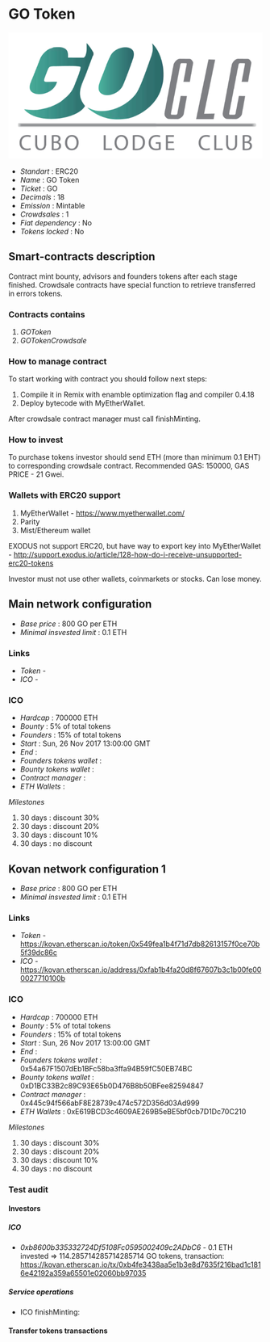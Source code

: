 <p align="center">
  <h1> GO Token</h1>
  <img src="./logo.png">
</p>


* _Standart_        : ERC20
* _Name_            : GO Token
* _Ticket_          : GO
* _Decimals_        : 18
* _Emission_        : Mintable
* _Crowdsales_      : 1
* _Fiat dependency_ : No
* _Tokens locked_   : No

## Smart-contracts description

Contract mint bounty, advisors and founders tokens after each stage finished. 
Crowdsale contracts have special function to retrieve transferred in errors tokens.

### Contracts contains
1. _GOToken_ 
2. _GOTokenCrowdsale_

### How to manage contract
To start working with contract you should follow next steps:
1. Compile it in Remix with enamble optimization flag and compiler 0.4.18
2. Deploy bytecode with MyEtherWallet. 

After crowdsale contract manager must call finishMinting. 

### How to invest
To purchase tokens investor should send ETH (more than minimum 0.1 EHT) to corresponding crowdsale contract.
Recommended GAS: 150000, GAS PRICE - 21 Gwei.

### Wallets with ERC20 support
1. MyEtherWallet - https://www.myetherwallet.com/
2. Parity 
3. Mist/Ethereum wallet

EXODUS not support ERC20, but have way to export key into MyEtherWallet - http://support.exodus.io/article/128-how-do-i-receive-unsupported-erc20-tokens

Investor must not use other wallets, coinmarkets or stocks. Can lose money.

## Main network configuration

* _Base price_                 : 800 GO per ETH
* _Minimal insvested limit_    : 0.1 ETH

### Links
* _Token_ - 
* _ICO_ -

### ICO
* _Hardcap_                    : 700000 ETH
* _Bounty_                     : 5% of total tokens
* _Founders_                   : 15% of total tokens
* _Start_                      : Sun, 26 Nov 2017 13:00:00 GMT 
* _End_                        : 
* _Founders tokens wallet_     : 
* _Bounty tokens wallet_       : 
* _Contract manager_           : 
* _ETH Wallets_                : 

_Milestones_

1. 30 days                     : discount 30%
2. 30 days                     : discount 20%
3. 30 days                     : discount 10%
3. 30 days                     : no discount

## Kovan network configuration 1

* _Base price_                 : 800 GO per ETH
* _Minimal insvested limit_    : 0.1 ETH

### Links
* _Token_ - https://kovan.etherscan.io/token/0x549fea1b4f71d7db82613157f0ce70b5f39dc86c
* _ICO_ - https://kovan.etherscan.io/address/0xfab1b4fa20d8f67607b3c1b00fe000027710100b

### ICO
* _Hardcap_                    : 700000 ETH
* _Bounty_                     : 5% of total tokens
* _Founders_                   : 15% of total tokens
* _Start_                      : Sun, 26 Nov 2017 13:00:00 GMT 
* _End_                        : 
* _Founders tokens wallet_     : 0x54a67F1507dEb1BFc58ba3ffa94B59fC50EB74BC
* _Bounty tokens wallet_       : 0xD1BC33B2c89C93E65b0D476B8b50BFee82594847
* _Contract manager_           : 0x445c94f566abF8E28739c474c572D356d03Ad999
* _ETH Wallets_                : 0xE619BCD3c4609AE269B5eBE5bf0cb7D1Dc70C210

_Milestones_

1. 30 days                     : discount 30%
2. 30 days                     : discount 20%
3. 30 days                     : discount 10%
3. 30 days                     : no discount

### Test audit

#### Investors

##### ICO
* _0xb8600b335332724Df5108Fc0595002409c2ADbC6_ - 0.1 ETH invested => 114.285714285714285714 GO tokens, transaction: https://kovan.etherscan.io/tx/0xb4fe3438aa5e1b3e8d7635f216bad1c1816e42192a359a65501e02060bb97035

##### Service operations
* ICO finishMinting:

#### Transfer tokens transactions


